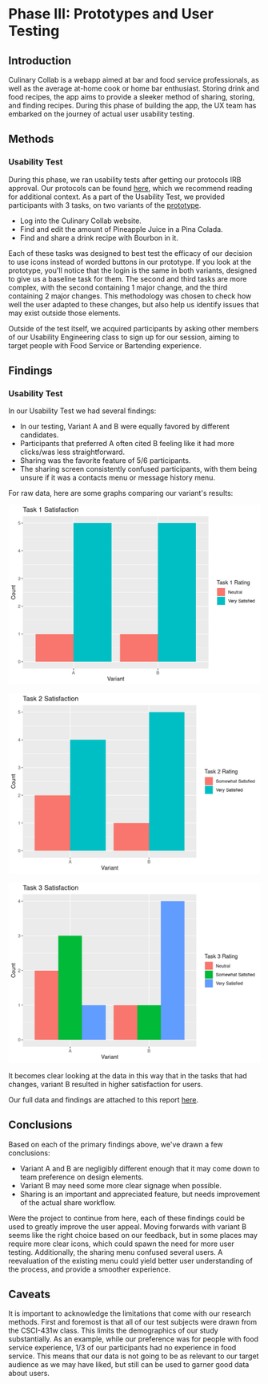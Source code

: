 # Phase III: Prototypes and User Testing

## Introduction

Culinary Collab is a webapp aimed at bar and food service professionals, as well as the average at-home cook or home bar enthusiast. Storing drink and food recipes, the app aims to provide a sleeker method of sharing, storing, and finding recipes. During this phase of building the app, the UX team has embarked on the journey of actual user usability testing. 

## Methods

### Usability Test

During this phase, we ran usability tests after getting our protocols IRB approval. Our protocols can be found [here](../protocol/), which we recommend reading for additional context. As a part of the Usability Test, we provided participants with 3 tasks, on two variants of the [prototype](../prototypes/).

- Log into the Culinary Collab website.
- Find and edit the amount of Pineapple Juice in a Pina Colada. 
- Find and share a drink recipe with Bourbon in it.

Each of these tasks was designed to best test the efficacy of our decision to use icons instead of worded buttons in our prototype. If you look at the prototype, you'll notice that the login is the same in both variants, designed to give us a baseline task for them. The second and third tasks are more complex, with the second containing 1 major change, and the third containing 2 major changes. This methodology was chosen to check how well the user adapted to these changes, but also help us identify issues that may exist outside those elements.

Outside of the test itself, we acquired participants by asking other members of our Usability Engineering class to sign up for our session, aiming to target people with Food Service or Bartending experience.

## Findings

### Usability Test

In our Usability Test we had several findings:

- In our testing, Variant A and B were equally favored by different candidates.
- Participants that preferred A often cited B feeling like it had more clicks/was less straightforward.
- Sharing was the favorite feature of 5/6 participants.
- The sharing screen consistently confused participants, with them being unsure if it was a contacts menu or message history menu.

For raw data, here are some graphs comparing our variant's results:

![Task 1 Rating](t1rating.png)

![Task 2 Rating](t2rating.png)

![Task 3 Rating](t3rating.png)

It becomes clear looking at the data in this way that in the tasks that had changes, variant B resulted in higher satisfaction for users.

Our full data and findings are attached to this report [here](../data/).

## Conclusions

Based on each of the primary findings above, we've drawn a few conclusions:

- Variant A and B are negligibly different enough that it may come down to team preference on design elements.
- Variant B may need some more clear signage when possible.
- Sharing is an important and appreciated feature, but needs improvement of the actual share workflow.

Were the project to continue from here, each of these findings could be used to greatly improve the user appeal. Moving forwards with variant B seems like the right choice based on our feedback, but in some places may require more clear icons, which could spawn the need for more user testing. Additionally, the sharing menu confused several users. A reevaluation of the existing menu could yield better user understanding of the process, and provide a smoother experience.

## Caveats

It is important to acknowledge the limitations that come with our research methods. First and foremost is that all of our test subjects were drawn from the CSCI-431w class. This limits the demographics of our study substantially. As an example, while our preference was for people with food service experience, 1/3 of our participants had no experience in food service. This means that our data is not going to be as relevant to our target audience as we may have liked, but still can be used to garner good data about users.